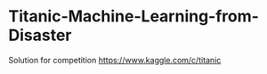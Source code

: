 # Titanic-Machine-Learning-from-Disaster

Solution for competition https://www.kaggle.com/c/titanic
